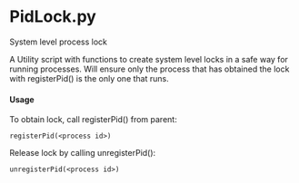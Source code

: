 # PidLock.py
System level process lock

A Utility script with functions to create system level locks in a safe way for running processes.
Will ensure only the process that has obtained the lock with registerPid() is the only one that runs.

#### Usage
To obtain lock, call registerPid() from parent:

`registerPid(<process id>)`

Release lock by calling unregisterPid():

`unregisterPid(<process id>)`
